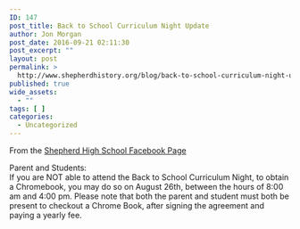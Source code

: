```yaml
---
ID: 147
post_title: Back to School Curriculum Night Update
author: Jon Morgan
post_date: 2016-09-21 02:11:30
post_excerpt: ""
layout: post
permalink: >
  http://www.shepherdhistory.org/blog/back-to-school-curriculum-night-update/
published: true
wide_assets:
  - ""
tags: [ ]
categories:
  - Uncategorized
---
```

From the <a class="c3" href="https://www.google.com/url?q=https://www.facebook.com/shepherdmihs/posts/506812992847124&amp;sa=D&amp;ust=1471647718373000&amp;usg=AFQjCNHBLnpcVXVjGBzFKY5eO1Mi_erKHg">Shepherd High School Facebook Page</a>

Parent and Students:<br />If you are NOT able to attend the Back to School Curriculum Night, to obtain a Chromebook, you may do so on August 26th, between the hours of 8:00 am and 4:00 pm. Please note that both the parent and student must both be present to checkout a Chrome Book, after signing the agreement and paying a yearly fee.